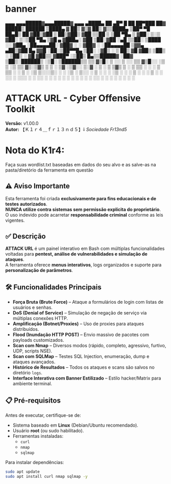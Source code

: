 # banner
▄▄▄     ▄▄▄█████▓▄▄▄█████▓ ▄▄▄       ▄████▄   ██ ▄█▀ █    ██  ██▀███   ██▓         █████▒ ██████
▒████▄   ▓  ██▒ ▓▒▓  ██▒ ▓▒▒████▄    ▒██▀ ▀█   ██▄█▒  ██  ▓██▒▓██ ▒ ██▒▓██▒       ▓██   ▒▒██    ▒
▒██  ▀█▄ ▒ ▓██░ ▒░▒ ▓██░ ▒░▒██  ▀█▄  ▒▓█    ▄ ▓███▄░ ▓██  ▒██░▓██ ░▄█ ▒▒██░       ▒████ ░░ ▓██▄
░██▄▄▄▄██░ ▓██▓ ░ ░ ▓██▓ ░ ░██▄▄▄▄██ ▒▓▓▄ ▄██▒▓██ █▄ ▓▓█  ░██░▒██▀▀█▄  ▒██░       ░▓█▒  ░  ▒   ██▒
▓█   ▓██▒ ▒██▒ ░   ▒██▒ ░  ▓█   ▓██▒▒ ▓███▀ ░▒██▒ █▄▒▒█████▓ ░██▓ ▒██▒░██████▒   ░▒█░   ▒██████▒▒
▒▒   ▓▒█░ ▒ ░░     ▒ ░░    ▒▒   ▓▒█░░ ░▒ ▒  ░▒ ▒▒ ▓▒░▒▓▒ ▒ ▒ ░ ▒▓ ░▒▓░░ ▒░▓  ░    ▒ ░   ▒ ▒▓▒ ▒ ░
▒   ▒▒ ░   ░        ░      ▒   ▒▒ ░  ░  ▒   ░ ░▒ ▒░░░▒░ ░ ░   ░▒ ░ ▒░░ ░ ▒  ░    ░     ░ ░▒  ░ ░
░   ▒    ░        ░        ░   ▒   ░        ░ ░░ ░  ░░░ ░ ░   ░░   ░   ░ ░       ░ ░   ░  ░  ░
░  ░                       ░  ░░ ░      ░  ░      ░        ░         ░  ░                ░


# ATTACK URL - Cyber Offensive Toolkit

**Versão:** v1.00.0  
**Autor:** 【Ｋ１ｒ４＿ｆｒ１３ｎｄ５】⸸ *Sociedade Fr13nd5*  

# Nota do K1r4:
Faça suas wordlist.txt baseadas em dados do seu alvo e as salve-as na pasta/diretório da ferramenta em questão

## ⚠️ Aviso Importante
Esta ferramenta foi criada **exclusivamente para fins educacionais e de testes autorizados**.  
**NUNCA utilize contra sistemas sem permissão explícita do proprietário**.  
O uso indevido pode acarretar **responsabilidade criminal** conforme as leis vigentes.


## ✅ Descrição
**ATTACK URL** é um painel interativo em Bash com múltiplas funcionalidades voltadas para **pentest, análise de vulnerabilidades e simulação de ataques**.  
A ferramenta oferece **menus interativos**, logs organizados e suporte para **personalização de parâmetros**.

## 🛠 Funcionalidades Principais
- **Força Bruta (Brute Force)** – Ataque a formulários de login com listas de usuários e senhas.  
- **DoS (Denial of Service)** – Simulação de negação de serviço via múltiplas conexões HTTP.  
- **Amplificação (Botnet/Proxies)** – Uso de proxies para ataques distribuídos.  
- **Flood (Inundação HTTP POST)** – Envio massivo de pacotes com payloads customizados.  
- **Scan com Nmap** – Diversos modos (rápido, completo, agressivo, furtivo, UDP, scripts NSE).  
- **Scan com SQLMap** – Testes SQL Injection, enumeração, dump e ataques avançados.  
- **Histórico de Resultados** – Todos os ataques e scans são salvos no diretório `logs`.  
- **Interface Interativa com Banner Estilizado** – Estilo hacker/Matrix para ambiente terminal.  

## 📋 Pré-requisitos
Antes de executar, certifique-se de:
- Sistema baseado em **Linux** (Debian/Ubuntu recomendado).
- Usuário **root** (ou sudo habilitado).
- Ferramentas instaladas:
  - `curl`
  - `nmap`
  - `sqlmap`

Para instalar dependências:
```bash
sudo apt update
sudo apt install curl nmap sqlmap -y



